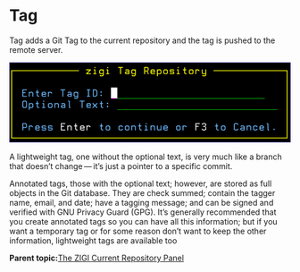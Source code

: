 # Tag

Tag adds a Git Tag to the current repository and the tag is pushed to the remote server.

![](media/img(61).png)

A lightweight tag, one without the optional text, is very much like a branch that doesn’t change — it’s just a pointer to a specific commit.

Annotated tags, those with the optional text; however, are stored as full objects in the Git database. They are check summed; contain the tagger name, email, and date; have a tagging message; and can be signed and verified with GNU Privacy Guard \(GPG\). It’s generally recommended that you create annotated tags so you can have all this information; but if you want a temporary tag or for some reason don’t want to keep the other information, lightweight tags are available too

**Parent topic:**[The ZIGI Current Repository Panel](zOS_ISPF_Git_Interface_Users_Guide_V3R0_the_zigi_current_repository_panel.md)

